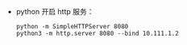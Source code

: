 - python 开启 http 服务：

  ```
  python -m SimpleHTTPServer 8080
  python3 -m http.server 8080 --bind 10.111.1.2
  ```

  ​

